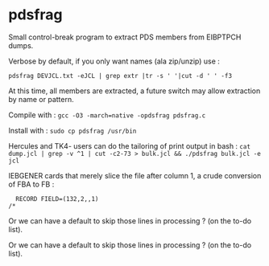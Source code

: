 # pdsfrag
Small control-break program to extract PDS members from EIBPTPCH dumps.

Verbose by default, if you only want names (ala zip/unzip) use :

```pdsfrag DEVJCL.txt -eJCL | grep extr |tr -s ' '|cut -d ' ' -f3```

At this time, all members are extracted, a future switch may allow extraction by name or pattern.

Compile with : ```gcc -O3 -march=native -opdsfrag pdsfrag.c```

Install with : ```sudo cp pdsfrag /usr/bin```

Hercules and TK4- users can do the tailoring of print output in bash :
```cat dump.jcl | grep -v ^1 | cut -c2-73 > bulk.jcl && ./pdsfrag bulk.jcl -e jcl ```

IEBGENER cards that merely slice the file after column 1, a crude conversion of FBA to FB :

```  GENERATE MAXFLDS=1
  RECORD FIELD=(132,2,,1)
/*
```


Or we can have a default to skip those lines in processing ?  (on the to-do list).


Or we can have a default to skip those lines in processing ?  (on the to-do list).
